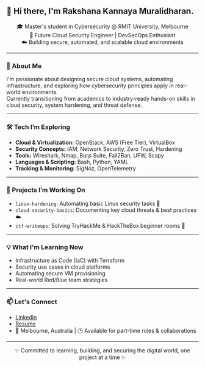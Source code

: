 ## 👋 Hi there, I'm Rakshana Kannaya Muralidharan.  

<p align="center">
🎓 Master's student in Cybersecurity @ RMIT University, Melbourne </br>
🔐 Future Cloud Security Engineer | DevSecOps Enthusiast  </br>
☁️ Building secure, automated, and scalable cloud environments
</p>

---

### 🚀 About Me

I'm passionate about designing secure cloud systems, automating infrastructure, and exploring how cybersecurity principles apply in real-world environments.  
Currently transitioning from academics to industry-ready hands-on skills in cloud security, system hardening, and threat defense.

---

### 🛠️ Tech I’m Exploring

- **Cloud & Virtualization:** OpenStack, AWS (Free Tier), VirtualBox
- **Security Concepts:** IAM, Network Security, Zero Trust, Hardening
- **Tools:** Wireshark, Nmap, Burp Suite, Fail2Ban, UFW, Scapy
- **Languages & Scripting:** Bash, Python, YAML
- **Tracking & Monitoring:** SigNoz, OpenTelemetry

---

### 🧪 Projects I’m Working On
- `linux-hardening`: Automating basic Linux security tasks 🔐
- `cloud-security-basics`: Documenting key cloud threats & best practices ☁️
- `ctf-writeups`: Solving TryHackMe & HackTheBox beginner rooms 🧠

---

### 💡 What I'm Learning Now
- Infrastructure as Code (IaC) with Terraform
- Security use cases in cloud platforms
- Automating secure VM provisioning
- Real-world Red/Blue team strategies

---

### 📫 Let's Connect
- [LinkedIn](https://www.linkedin.com/in/your-profile)
- [Resume](#) 
- 📍 Melbourne, Australia | 🕒 Available for part-time roles & collaborations

---

<p align="center">
✨ Committed to learning, building, and securing the digital world, one project at a time ✨
</p>

